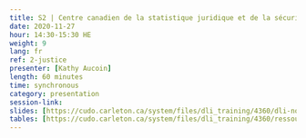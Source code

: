 ```yaml
---
title: S2 | Centre canadien de la statistique juridique et de la sécurité communautaire (CCSJSC)
date: 2020-11-27
hour: 14:30-15:30 HE
weight: 9
lang: fr
ref: 2-justice
presenter: [Kathy Aucoin]
length: 60 minutes
time: synchronous
category: presentation
session-link:
slides: [https://cudo.carleton.ca/system/files/dli_training/4360/dli-novjustice-filesenglish.ppt]
tables: [https://cudo.carleton.ca/system/files/dli_training/4360/ressources-de-données-en-ligne-du-ccsj-2019.docx]
---
```

